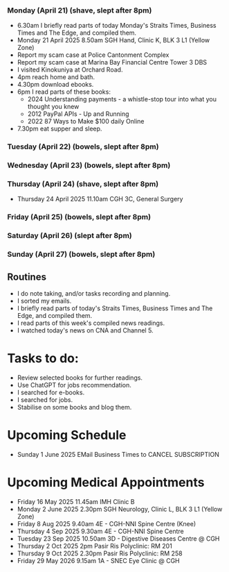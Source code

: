 ### Monday (April 21) (shave, slept after 8pm)
- 6.30am I briefly read parts of today Monday's Straits Times, Business Times and The Edge, and compiled them.
- Monday 21 April 2025 8.50am SGH Hand, Clinic K, BLK 3 L1 (Yellow Zone)
- Report my scam case at Police Cantonment Complex
- Report my scam case at Marina Bay Financial Centre Tower 3 DBS
- I visited Kinokuniya at Orchard Road.
- 4pm reach home and bath.
- 4.30pm download ebooks.
- 6pm I read parts of these books:
    - 2024 Understanding payments - a whistle-stop tour into what you thought you knew
    - 2012 PayPal APIs - Up and Running
    - 2022 87 Ways to Make $100 daily Online
- 7.30pm eat supper and sleep.

### Tuesday (April 22) (bowels, slept after 8pm)


### Wednesday (April 23) (bowels, slept after 8pm)


### Thursday (April 24) (shave, slept after 8pm)
- Thursday 24 April 2025 11.10am CGH 3C, General Surgery


### Friday (April 25) (bowels, slept after 8pm)


### Saturday (April 26) (slept after 8pm)


### Sunday (April 27) (bowels, slept after 8pm)




## Routines
- I do note taking, and/or tasks recording and planning.
- I sorted my emails.
- I briefly read parts of today's Straits Times, Business Times and The Edge, and compiled them.
- I read parts of this week's compiled news readings.
- I watched today's news on CNA and Channel 5.

# Tasks to do:
- Review selected books for further readings.
- Use ChatGPT for jobs recommendation.
- I searched for e-books.
- I searched for jobs.
- Stabilise on some books and blog them.

# Upcoming Schedule
- Sunday 1 June 2025 EMail Business Times to CANCEL SUBSCRIPTION

# Upcoming Medical Appointments
- Friday 16 May 2025 11.45am IMH Clinic B
- Monday 2 June 2025 2.30pm SGH Neurology, Clinic L, BLK 3 L1 (Yellow Zone)
- Friday 8 Aug 2025 9.40am 4E - CGH-NNI Spine Centre (Knee)
- Thursday 4 Sep 2025 9.30am 4E - CGH-NNI Spine Centre
- Tuesday 23 Sep 2025 10.50am 3D - Digestive Diseases Centre @ CGH
- Thursday 2 Oct 2025 2pm Pasir Ris Polyclinic: RM 201
- Thursday 9 Oct 2025 2.30pm Pasir Ris Polyclinic: RM 258
- Friday 29 May 2026 9.15am 1A - SNEC Eye Clinic @ CGH
